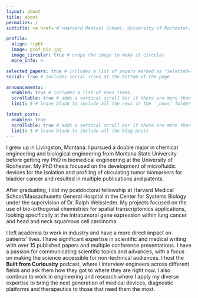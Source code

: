 ```yaml
---
layout: about
title: about
permalink: /
subtitle: <a href='#'>Harvard Medical School, University of Rochester, Montana State University</a>. Boston, MA. 

profile:
  align: right
  image: prof_pic.jpg
  image_circular: true # crops the image to make it circular
  more_info: >

selected_papers: true # includes a list of papers marked as "selected={true}"
social: true # includes social icons at the bottom of the page

announcements:
  enabled: true # includes a list of news items
  scrollable: true # adds a vertical scroll bar if there are more than 3 news items
  limit: 5 # leave blank to include all the news in the `_news` folder

latest_posts:
  enabled: true
  scrollable: true # adds a vertical scroll bar if there are more than 3 new posts items
  limit: 3 # leave blank to include all the blog posts
---
```


I grew up in Livingston, Montana. I pursued a double major in chemical engineering and biological engineering from Montana State University before getting my PhD in biomedical engineering at the University of Rochester. My PhD thesis focused on the development of microfluidic devices for the isolation and profiling of circulating tumor biomarkers for bladder cancer and resulted in multiple publications and patents.

After graduating, I did my postdoctoral fellowship at Harvard Medical School/Massachusetts General Hospital in the Center for Systems Biology under the supervision of Dr. Ralph Weissleder. My projects focused on the use of bio-orthogonal chemistries for spatial transcriptomics applications, looking specifically at the intratumoral gene expression within lung cancer and head and neck squamous cell carcinoma.

I left academia to work in industry and have a more direct impact on patients' lives. I have significant expertise in scientific and medical writing with over 15 published papers and multiple conference presentations. I have a passion for communicating scientific topics and advances, with a focus on making the science accessible for non-technical audiences. I host the **Built from Curiousity** podcast, where I interview engineers across different fields and ask them how they got to where they are right now. I also continue to work in engineering and research where I apply my diverse expertise to bring the next generation of medical devices, diagnostic platforms and therapeutics to those that need them the most. 